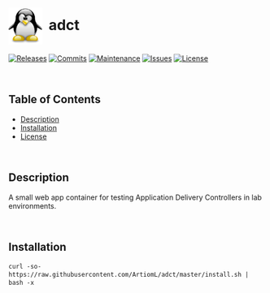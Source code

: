 # <img align="center" src="img/tux.png" height="72">&nbsp;&nbsp;adct
[![Releases](https://img.shields.io/github/release/ArtiomL/adct.svg)](https://github.com/ArtiomL/adct/releases)
[![Commits](https://img.shields.io/github/commits-since/ArtiomL/adct/v1.0.3.svg?label=commits%20since)](https://github.com/ArtiomL/adct/commits/master)
[![Maintenance](https://img.shields.io/maintenance/yes/2017.svg)](https://github.com/ArtiomL/adct/graphs/code-frequency)
[![Issues](https://img.shields.io/github/issues/ArtiomL/adct.svg)](https://github.com/ArtiomL/adct/issues)
[![License](https://img.shields.io/badge/license-MIT-blue.svg)](/LICENSE)

&nbsp;&nbsp;

## Table of Contents
- [Description](#description)
- [Installation](#installation)
- [License](LICENSE)

&nbsp;&nbsp;

## Description

A small web app container for testing Application Delivery Controllers in lab environments.

&nbsp;&nbsp;

## Installation
```shell
curl -so- https://raw.githubusercontent.com/ArtiomL/adct/master/install.sh | bash -x
```
